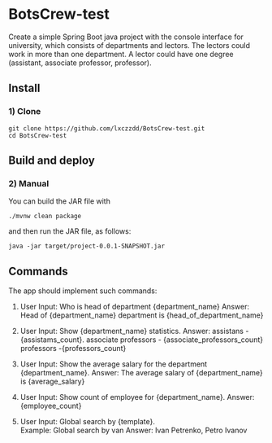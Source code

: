 # BotsCrew-test

Create a simple Spring Boot java project with the console interface for university, which consists of departments and lectors. 
The lectors could work in more than one department. A lector could have one degree (assistant, associate professor, professor).

## Install
### 1) Clone
    git clone https://github.com/lxczzdd/BotsCrew-test.git
    cd BotsCrew-test

## Build and deploy
    
### 2) Manual
You can build the JAR file with

    ./mvnw clean package
and then run the JAR file, as follows:

    java -jar target/project-0.0.1-SNAPSHOT.jar
    
## Commands
The app should implement such commands:

1. User Input: Who is head of department {department_name}
        Answer: Head of {department_name} department is {head_of_department_name}

2. User Input: Show {department_name} statistics.
           Answer: assistans - {assistams_count}. 
        associate professors - {associate_professors_count}
        professors -{professors_count}

3. User Input: Show the average salary for the department {department_name}.
            Answer: The average salary of {department_name} is {average_salary}

4. User Input: Show count of employee for {department_name}.
	Answer: {employee_count}

5. User Input: Global search by {template}.   
         Example: Global search by van
	Answer: Ivan Petrenko, Petro Ivanov
